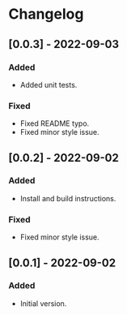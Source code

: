 # Changelog

## [0.0.3] - 2022-09-03

### Added

- Added unit tests.

### Fixed

- Fixed README typo.
- Fixed minor style issue.

## [0.0.2] - 2022-09-02

### Added

- Install and build instructions.

### Fixed

- Fixed minor style issue.

## [0.0.1] - 2022-09-02

### Added

- Initial version.
